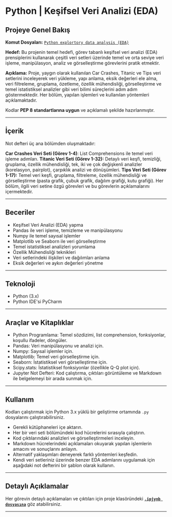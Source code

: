 # Python | Keşifsel Veri Analizi (EDA)

## Projeye Genel Bakış

**Komut Dosyaları:** [`Python explortory data analysis (EDA)`](https://github.com/gulizsamgar/PYTHON-Exploratory-Data-Analysis-EDA-/tree/7fd08bbe35463160fb8912489da992ef9584b7c2/Scripts)

**Hedef:** Bu projenin temel hedefi, görev tabanlı keşifsel veri analizi (EDA) prensiplerini kullanarak çeşitli veri setleri üzerinde temel ve orta seviye veri işleme, manipülasyon, analiz ve görselleştirme görevlerini pratik etmektir.

**Açıklama:** Proje, yaygın olarak kullanılan Car Crashes, Titanic ve Tips veri setlerini inceleyerek veri yükleme, yapı anlama, eksik değerleri ele alma, veri filtreleme, gruplama, özetleme, özellik mühendisliği, görselleştirme ve temel istatistiksel analizler gibi veri bilimi süreçlerini adım adım göstermektedir. Her bölüm, yapılan işlemleri ve kullanılan yöntemleri açıklamaktadır.

Kodlar **PEP 8 standartlarına uygun** ve açıklamalı şekilde hazırlanmıştır.

---

## İçerik

Not defteri üç ana bölümden oluşmaktadır:

**Car Crashes Veri Seti (Görev 1-4)**: List Comprehensions ile temel veri işleme adımları.
**Titanic Veri Seti (Görev 1-32):** Detaylı veri keşfi, temizliği, gruplama, özellik mühendisliği, tek, iki ve çok değişkenli analizler (korelasyon, pairplot), çarpıklık analizi ve dönüşümleri.
**Tips Veri Seti (Görev 1-17):** Temel veri keşfi, gruplama, filtreleme, özellik mühendisliği ve görselleştirme (pasta grafik, çubuk grafik, dağılım grafiği, kutu grafiği).
Her bölüm, ilgili veri setine özgü görevleri ve bu görevlerin açıklamalarını içermektedir.

---

## Beceriler
- Keşifsel Veri Analizi (EDA) yapma
- Pandas ile veri işleme, temizleme ve manipülasyonu
- Numpy ile temel sayısal işlemler
- Matplotlib ve Seaborn ile veri görselleştirme
- Temel istatistiksel analizleri yorumlama
- Özellik Mühendisliği teknikleri
- Veri setlerindeki ilişkileri ve dağılımları anlama
- Eksik değerleri ve aykırı değerleri yönetme

---

## Teknoloji
- Python (3.x)
- Python IDE'si PyCharm

---

## Araçlar ve Kitaplıklar
- Python Programlama: Temel sözdizimi, list comprehension, fonksiyonlar, koşullu ifadeler, döngüler.
- Pandas: Veri manipülasyonu ve analizi için.
- Numpy: Sayısal işlemler için.
- Matplotlib: Temel veri görselleştirme için.
- Seaborn: İstatistiksel veri görselleştirme için.
- Scipy.stats: İstatistiksel fonksiyonlar (özellikle Q-Q plot için).
- Jupyter Not Defteri: Kod çalıştırma, çıktıları görüntüleme ve Markdown ile belgelemeyi bir arada sunmak için. 

---

## Kullanım
Kodları çalıştırmak için Python 3.x yüklü bir geliştirme ortamında `.py` dosyalarını çalıştırabilirsiniz.

- Gerekli kütüphaneleri içe aktarın.
- Her bir veri seti bölümündeki kod hücrelerini sırasıyla çalıştırın.
- Kod çıktılarındaki analizleri ve görselleştirmeleri inceleyin.
- Markdown hücrelerindeki açıklamaları okuyarak yapılan işlemlerin amacını ve sonuçlarını anlayın.
- Alternatif yaklaşımları deneyerek farklı yöntemleri keşfedin.
- Kendi veri setleriniz üzerinde benzer EDA adımlarını uygulamak için aşağıdaki not defterini bir şablon olarak kullanın.

---

## Detaylı Açıklamalar
Her görevin detaylı açıklamaları ve çıktıları için proje klasöründeki **[`.ipjynb dosyasına`]((https://github.com/gulizsamgar/PYTHON-Exploratory-Data-Analysis-EDA-/blob/04ea6692dd65f2c65794def2e0e3e914ffe6521a/Python_exploratory_data_analysis_(EDA).ipynb))** göz atabilirsiniz.

---
